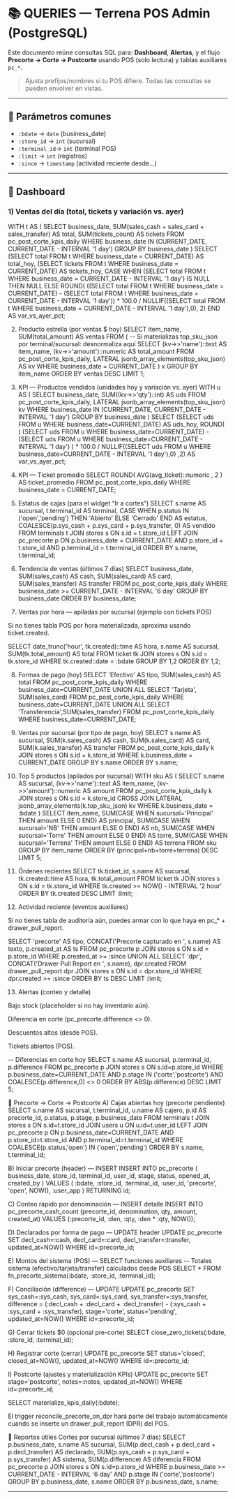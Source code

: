 # 📚 QUERIES — Terrena POS Admin (PostgreSQL)

Este documento reúne consultas SQL para: **Dashboard**, **Alertas**, y el flujo
**Precorte → Corte → Postcorte** usando POS (solo lectura) y tablas auxiliares `pc_*`.

> Ajusta prefijos/nombres si tu POS difiere. Todas las consultas se pueden envolver en vistas.

---

## 🧭 Parámetros comunes

- `:bdate`      → `date` (business_date)
- `:store_id`   → `int`  (sucursal)
- `:terminal_id`→ `int`  (terminal POS)
- `:limit`      → `int`  (registros)
- `:since`      → `timestamp` (actividad reciente desde…)

---

## 🧊 Dashboard

### 1) Ventas del día (total, tickets y variación vs. ayer)
WITH t AS (
  SELECT business_date,
         SUM(sales_cash + sales_card + sales_transfer) AS total,
         SUM(tickets_count) AS tickets
  FROM pc_post_corte_kpis_daily
  WHERE business_date IN (CURRENT_DATE, CURRENT_DATE - INTERVAL '1 day')
  GROUP BY business_date
)
SELECT
  (SELECT total   FROM t WHERE business_date = CURRENT_DATE) AS total_hoy,
  (SELECT tickets FROM t WHERE business_date = CURRENT_DATE) AS tickets_hoy,
  CASE
    WHEN (SELECT total FROM t WHERE business_date = CURRENT_DATE - INTERVAL '1 day') IS NULL THEN NULL
    ELSE ROUND(
      ((SELECT total FROM t WHERE business_date = CURRENT_DATE) -
       (SELECT total FROM t WHERE business_date = CURRENT_DATE - INTERVAL '1 day'))
       * 100.0 /
      NULLIF((SELECT total FROM t WHERE business_date = CURRENT_DATE - INTERVAL '1 day'),0), 2)
  END AS var_vs_ayer_pct;

2) Producto estrella (por ventas $ hoy)
SELECT item_name, SUM(total_amount) AS ventas
FROM (
  -- Si materializas top_sku_json por terminal/sucursal: desnormaliza aquí
  SELECT (kv->>'name')::text AS item_name,
         (kv->>'amount')::numeric AS total_amount
  FROM pc_post_corte_kpis_daily,
       LATERAL jsonb_array_elements(top_sku_json) AS kv
  WHERE business_date = CURRENT_DATE
) x
GROUP BY item_name
ORDER BY ventas DESC
LIMIT 1;

3) KPI — Productos vendidos (unidades hoy y variación vs. ayer)
WITH u AS (
  SELECT business_date, SUM((kv->>'qty')::int) AS uds
  FROM pc_post_corte_kpis_daily,
       LATERAL jsonb_array_elements(top_sku_json) kv
  WHERE business_date IN (CURRENT_DATE, CURRENT_DATE - INTERVAL '1 day')
  GROUP BY business_date
)
SELECT
  (SELECT uds FROM u WHERE business_date=CURRENT_DATE) AS uds_hoy,
  ROUND(
    ( (SELECT uds FROM u WHERE business_date=CURRENT_DATE) -
      (SELECT uds FROM u WHERE business_date=CURRENT_DATE - INTERVAL '1 day') ) * 100.0
    / NULLIF((SELECT uds FROM u WHERE business_date=CURRENT_DATE - INTERVAL '1 day'),0)
  ,2) AS var_vs_ayer_pct;

4) KPI — Ticket promedio
SELECT
  ROUND( AVG(avg_ticket)::numeric , 2 ) AS ticket_promedio
FROM pc_post_corte_kpis_daily
WHERE business_date = CURRENT_DATE;

5) Estatus de cajas (para el widget “Ir a cortes”)
SELECT
  s.name        AS sucursal,
  t.terminal_id AS terminal,
  CASE WHEN p.status IN ('open','pending') THEN 'Abierto' ELSE 'Cerrado' END AS estatus,
  COALESCE(p.sys_cash + p.sys_card + p.sys_transfer, 0) AS vendido
FROM terminals t
JOIN stores s ON s.id = t.store_id
LEFT JOIN pc_precorte p
  ON p.business_date = CURRENT_DATE
 AND p.store_id      = t.store_id
 AND p.terminal_id   = t.terminal_id
ORDER BY s.name, t.terminal_id;

6) Tendencia de ventas (últimos 7 días)
SELECT business_date,
       SUM(sales_cash)      AS cash,
       SUM(sales_card)      AS card,
       SUM(sales_transfer)  AS transfer
FROM pc_post_corte_kpis_daily
WHERE business_date >= CURRENT_DATE - INTERVAL '6 day'
GROUP BY business_date
ORDER BY business_date;

7) Ventas por hora — apiladas por sucursal (ejemplo con tickets POS)

Si no tienes tabla POS por hora materializada, aproxima usando ticket.created.

SELECT
  date_trunc('hour', tk.created)::time AS hora,
  s.name AS sucursal,
  SUM(tk.total_amount) AS total
FROM ticket tk
JOIN stores s ON s.id = tk.store_id
WHERE tk.created::date = :bdate
GROUP BY 1,2
ORDER BY 1,2;

8) Formas de pago (hoy)
SELECT
  'Efectivo'    AS tipo, SUM(sales_cash)     AS total FROM pc_post_corte_kpis_daily WHERE business_date=CURRENT_DATE
UNION ALL
SELECT 'Tarjeta',     SUM(sales_card)        FROM pc_post_corte_kpis_daily WHERE business_date=CURRENT_DATE
UNION ALL
SELECT 'Transferencia',SUM(sales_transfer)   FROM pc_post_corte_kpis_daily WHERE business_date=CURRENT_DATE;

9) Ventas por sucursal (por tipo de pago, hoy)
SELECT s.name AS sucursal,
       SUM(k.sales_cash)     AS cash,
       SUM(k.sales_card)     AS card,
       SUM(k.sales_transfer) AS transfer
FROM pc_post_corte_kpis_daily k
JOIN stores s ON s.id = k.store_id
WHERE k.business_date = CURRENT_DATE
GROUP BY s.name
ORDER BY s.name;

10) Top 5 productos (apilados por sucursal)
WITH sku AS (
  SELECT s.name AS sucursal,
         (kv->>'name')::text   AS item_name,
         (kv->>'amount')::numeric AS amount
  FROM pc_post_corte_kpis_daily k
  JOIN stores s ON s.id = k.store_id
  CROSS JOIN LATERAL jsonb_array_elements(k.top_sku_json) kv
  WHERE k.business_date = :bdate
)
SELECT item_name,
       SUM(CASE WHEN sucursal='Principal' THEN amount ELSE 0 END) AS principal,
       SUM(CASE WHEN sucursal='NB'        THEN amount ELSE 0 END) AS nb,
       SUM(CASE WHEN sucursal='Torre'     THEN amount ELSE 0 END) AS torre,
       SUM(CASE WHEN sucursal='Terrena'   THEN amount ELSE 0 END) AS terrena
FROM sku
GROUP BY item_name
ORDER BY (principal+nb+torre+terrena) DESC
LIMIT 5;

11) Órdenes recientes
SELECT tk.ticket_id, s.name AS sucursal, tk.created::time AS hora, tk.total_amount
FROM ticket tk
JOIN stores s ON s.id = tk.store_id
WHERE tk.created >= NOW() - INTERVAL '2 hour'
ORDER BY tk.created DESC
LIMIT :limit;

12) Actividad reciente (eventos auxiliares)

Si no tienes tabla de auditoría aún, puedes armar con lo que haya en pc_* + drawer_pull_report.

SELECT 'precorte' AS tipo, CONCAT('Precorte capturado en ', s.name) AS texto, p.created_at AS ts
FROM pc_precorte p JOIN stores s ON s.id = p.store_id
WHERE p.created_at >= :since
UNION ALL
SELECT 'dpr', CONCAT('Drawer Pull Report en ', s.name), dpr.created
FROM drawer_pull_report dpr JOIN stores s ON s.id = dpr.store_id
WHERE dpr.created >= :since
ORDER BY ts DESC
LIMIT :limit;

13) Alertas (conteo y detalle)

Bajo stock (placeholder si no hay inventario aún).

Diferencia en corte (pc_precorte.difference <> 0).

Descuentos altos (desde POS).

Tickets abiertos (POS).

-- Diferencias en corte hoy
SELECT s.name AS sucursal, p.terminal_id, p.difference
FROM pc_precorte p
JOIN stores s ON s.id=p.store_id
WHERE p.business_date=CURRENT_DATE
  AND p.stage IN ('corte','postcorte')
  AND COALESCE(p.difference,0) <> 0
ORDER BY ABS(p.difference) DESC
LIMIT 5;

💸 Precorte → Corte → Postcorte
A) Cajas abiertas hoy (precorte pendiente)
SELECT
  s.name AS sucursal, t.terminal_id, u.name AS cajero,
  p.id AS precorte_id, p.status, p.stage, p.business_date
FROM terminals t
JOIN stores s ON s.id=t.store_id
JOIN users u  ON u.id=t.user_id
LEFT JOIN pc_precorte p
  ON p.business_date=CURRENT_DATE
 AND p.store_id=t.store_id
 AND p.terminal_id=t.terminal_id
WHERE COALESCE(p.status,'open') IN ('open','pending')
ORDER BY s.name, t.terminal_id;

B) Iniciar precorte (header) — INSERT
INSERT INTO pc_precorte (
  business_date, store_id, terminal_id, user_id, stage, status, opened_at, created_by
) VALUES (
  :bdate, :store_id, :terminal_id, :user_id, 'precorte', 'open', NOW(), :user_app
)
RETURNING id;

C) Conteo rápido por denominación — INSERT detalle
INSERT INTO pc_precorte_cash_count (precorte_id, denomination, qty, amount, created_at)
VALUES (:precorte_id, :den, :qty, :den * :qty, NOW());

D) Declarados por forma de pago — UPDATE header
UPDATE pc_precorte
SET decl_cash=:cash, decl_card=:card, decl_transfer=:transfer, updated_at=NOW()
WHERE id=:precorte_id;

E) Montos del sistema (POS) — SELECT funciones auxiliares
-- Totales sistema (efectivo/tarjeta/transfer) calculados desde POS
SELECT * FROM fn_precorte_sistema(:bdate, :store_id, :terminal_id);

F) Conciliación (difference) — UPDATE
UPDATE pc_precorte
SET sys_cash=:sys_cash,
    sys_card=:sys_card,
    sys_transfer=:sys_transfer,
    difference = (:decl_cash + :decl_card + :decl_transfer) - (:sys_cash + :sys_card + :sys_transfer),
    stage='corte',
    status='pending',
    updated_at=NOW()
WHERE id=:precorte_id;

G) Cerrar tickets $0 (opcional pre-corte)
SELECT close_zero_tickets(:bdate, :store_id, :terminal_id);

H) Registrar corte (cerrar)
UPDATE pc_precorte
SET status='closed', closed_at=NOW(), updated_at=NOW()
WHERE id=:precorte_id;

I) Postcorte (ajustes y materialización KPIs)
UPDATE pc_precorte
SET stage='postcorte', notes=:notes, updated_at=NOW()
WHERE id=:precorte_id;

SELECT materialize_kpis_daily(:bdate);


El trigger reconcile_precorte_on_dpr hará parte del trabajo automáticamente cuando se inserte un drawer_pull_report (DPR) del POS.

🧾 Reportes útiles
Cortes por sucursal (últimos 7 días)
SELECT p.business_date, s.name AS sucursal,
       SUM(p.decl_cash + p.decl_card + p.decl_transfer) AS declarado,
       SUM(p.sys_cash + p.sys_card + p.sys_transfer) AS sistema,
       SUM(p.difference) AS diferencia
FROM pc_precorte p
JOIN stores s ON s.id=p.store_id
WHERE p.business_date >= CURRENT_DATE - INTERVAL '6 day'
  AND p.stage IN ('corte','postcorte')
GROUP BY p.business_date, s.name
ORDER BY p.business_date, s.name;


---